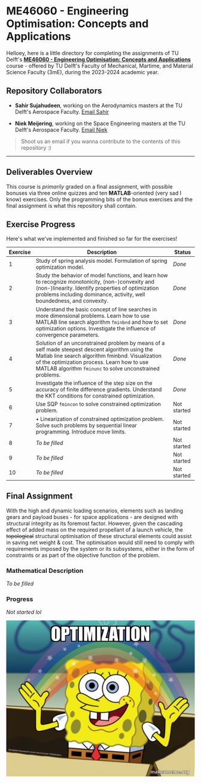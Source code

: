 # ME46060 - Engineering Optimisation: Concepts and Applications

Helloey, here is a little directory for completing the assignments of TU Delft's [**ME46060 - Engineering Optimisation: Concepts and Applications**](https://www.studiegids.tudelft.nl/a101_displayCourse.do?course_id=60837) course - offered by TU Delft's Faculty of Mechanical, Martime, and Material Science Faculty (3mE), during the 2023-2024 academic year.

## Repository Collaborators

- **Sahir Sujahudeen**, working on the Aerodynamics masters at the TU Delft's Aerospace Faculty. [Email Sahir](mailto:m.s.sujahudeen@student.tudelft.nl)

- **Niek Meijering**, working on the Space Engineering masters at the TU Delft's Aerospace Faculty. [Email Niek](mailto:N.Meijering@student.tudelft.nl)

> Shoot us an email if you wanna contribute to the contents of this repository  :) 

---

## Deliverables Overview
This course is *primarily* graded on a final assignment, with possible bonuses via three online quizzes and ten **MATLAB**-oriented (very sad I know) exercises. Only the programming bits of the bonus exercises and the final assignment is what this repository shall contain.

## Exercise Progress
Here's what we've implemented and finished so far for the exercises!

| Exercise | Description | Status |
| ----------- | ----------- | ----------- |
| 1 | Study of spring analysis model. Formulation of spring optimization model. | *Done* |
| 2 | Study the behavior of model functions, and learn how to recognize monotonicity, (non-)convexity and (non-)linearity. Identify properties of optimization problems including dominance, activity, well boundedness, and convexity. | *Done* |
| 3 | Understand the basic concept of line searches in more dimensional problems. Learn how to use MATLAB line search algorithm `fminbnd` and how to set optimization options. Investigate the influence of convergence parameters. | *Done*  |
| 4 | Solution of an unconstrained problem by means of a self made steepest descent algorithm using the Matlab line search algorithm fminbnd. Visualization of the optimization process. Learn how to use MATLAB algorithm `fminunc` to solve unconstrained problems. | *Done* |
| 5 | Investigate the influence of the step size on the accuracy of finite difference gradients. Understand the KKT conditions for constrained optimization. | *Done* |
| 6 | Use SQP `fmincon` to solve constrained optimization problem. | Not started |
| 7 | • Linearization of constrained optimization problem. Solve such problems by sequential linear programming. Introduce move limits. | Not started |
| 8 | *To be filled* | Not started |
| 9 | *To be filled* | Not started |
| 10 | *To be filled* | Not started |

## Final Assignment

With the high and dynamic loading scenarios, elements such as landing gears and payload buses - for space applications - are designed with structural integrity as its foremost factor. However, given the cascading effect of added mass on the required propellant of a launch vehicle, the ~~topological~~ structural optimisation of these structural elements could assist in saving net weight & cost. The optimisation would still need to comply with requirements imposed by the system or its subsystems, either in the form of constraints or as part of the objective function of the problem.

### Mathematical Description

*To be filled*

### Progress

*Not started lol*

![Third-person view of the average optimsation student](/Resources/images/optimization_meme_lol.jpg)

